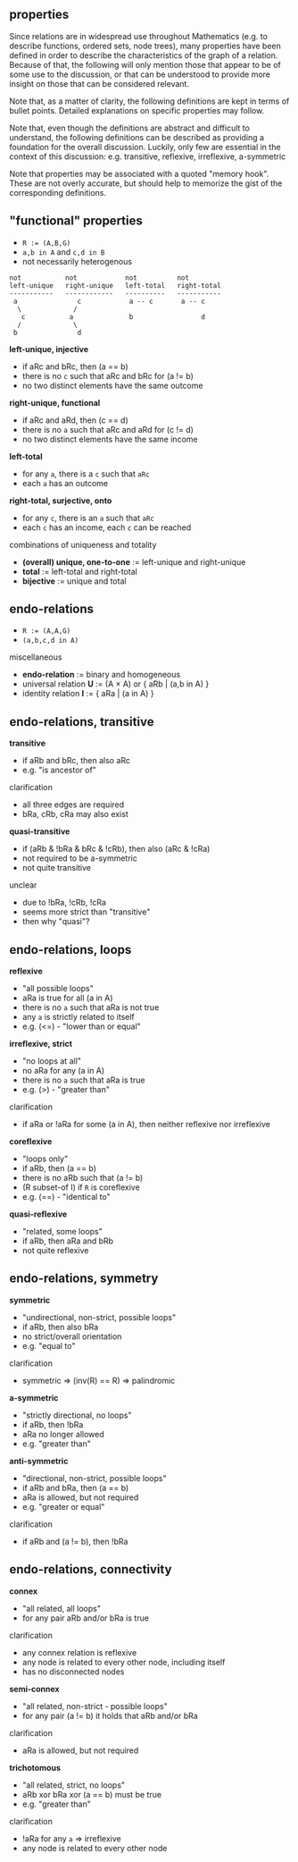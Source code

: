 
<!-- ======================================================================= -->
## properties

Since relations are in widespread use throughout Mathematics (e.g. to describe
functions, ordered sets, node trees), many properties have been defined in
order to describe the characteristics of the graph of a relation. Because of
that, the following will only mention those that appear to be of some use to
the discussion, or that can be understood to provide more insight on those
that can be considered relevant.

Note that, as a matter of clarity, the following definitions are kept in terms
of bullet points. Detailed explanations on specific properties may follow.

Note that, even though the definitions are abstract and difficult to understand,
the following definitions can be described as providing a foundation for the
overall discussion. Luckily, only few are essential in the context of this
discussion: e.g. transitive, reflexive, irreflexive, a-symmetric

Note that properties may be associated with a quoted "memory hook". These are
not overly accurate, but should help to memorize the gist of the corresponding
definitions.

<!-- ======================================================================= -->
## "functional" properties

* `R := (A,B,G)`
* `a,b in A` and `c,d in B`
* not necessarily heterogenous

```
not           not            not          not
left-unique   right-unique   left-total   right-total
-----------   ------------   ----------   -----------
 a               c            a -- c       a -- c
  \             /
   c           a              b                 d
  /             \
 b               d
```

**left-unique, injective**

* if aRc and bRc, then (a == b)
* there is no `c` such that aRc and bRc for (a != b)
* no two distinct elements have the same outcome

**right-unique, functional**

* if aRc and aRd, then (c == d)
* there is no `a` such that aRc and aRd for (c != d)
* no two distinct elements have the same income

**left-total**

* for any `a`, there is a `c` such that `aRc`
* each `a` has an outcome

**right-total, surjective, onto**

* for any `c`, there is an `a` such that `aRc`
* each `c` has an income, each `c` can be reached

combinations of uniqueness and totality

* **(overall) unique, one-to-one** := left-unique and right-unique
* **total** := left-total and right-total
* **bijective** := unique and total

<!-- ======================================================================= -->
## endo-relations

* `R := (A,A,G)`
* `(a,b,c,d in A)`

miscellaneous

* **endo-relation** := binary and homogeneous
* universal relation **U** := (A × A) or { aRb | (a,b in A) }
* identity relation **I** := { aRa | (a in A) }

<!-- ======================================================================= -->
## endo-relations, transitive

**transitive**

* if aRb and bRc, then also aRc
* e.g. "is ancestor of"

clarification

* all three edges are required
* bRa, cRb, cRa may also exist

**quasi-transitive**

* if (aRb & !bRa & bRc & !cRb), then also (aRc & !cRa)
* not required to be a-symmetric
* not quite transitive

unclear

* due to !bRa, !cRb, !cRa
* seems more strict than "transitive"
* then why "quasi"?

<!-- ======================================================================= -->
## endo-relations, loops

**reflexive**

* "all possible loops"
* aRa is true for all (a in A)
* there is no `a` such that aRa is not true
* any `a` is strictly related to itself
* e.g. (<=) - "lower than or equal"

**irreflexive, strict**

* "no loops at all"
* no aRa for any (a in A)
* there is no `a` such that aRa is true
* e.g. (>) - "greater than"

clarification

* if aRa or !aRa for some (a in A),
  then neither reflexive nor irreflexive

**coreflexive**

* "loops only"
* if aRb, then (a == b)
* there is no aRb such that (a != b)
* (R subset-of I) if `R` is coreflexive
* e.g. (==) - "identical to"

**quasi-reflexive**

* "related, some loops"
* if aRb, then aRa and bRb
* not quite reflexive

<!-- ======================================================================= -->
## endo-relations, symmetry

**symmetric**

* "undirectional, non-strict, possible loops"
* if aRb, then also bRa
* no strict/overall orientation
* e.g. "equal to"

clarification

* symmetric => (inv(R) == R) => palindromic

**a-symmetric**

* "strictly directional, no loops"
* if aRb, then !bRa
* aRa no longer allowed
* e.g. "greater than"

**anti-symmetric**

* "directional, non-strict, possible loops"
* if aRb and bRa, then (a == b)
* aRa is allowed, but not required
* e.g. "greater or equal"

clarification

* if aRb and (a != b), then !bRa

<!-- ======================================================================= -->
## endo-relations, connectivity

**connex**

* "all related, all loops"
* for any pair aRb and/or bRa is true

clarification

* any connex relation is reflexive
* any node is related to every other node, including itself
* has no disconnected nodes

**semi-connex**

* "all related, non-strict - possible loops"
* for any pair (a != b) it holds that aRb and/or bRa

clarification

* aRa is allowed, but not required

**trichotomous**

* "all related, strict, no loops"
* aRb xor bRa xor (a == b) must be true
* e.g. "greater than"

clarification

* !aRa for any `a` => irreflexive
* any node is related to every other node
